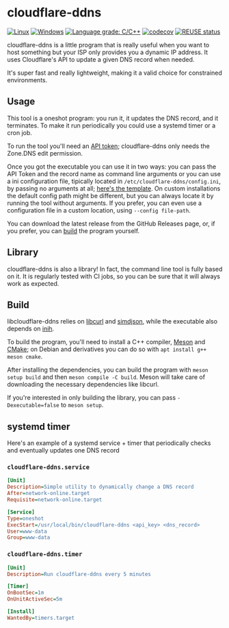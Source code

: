<!--
SPDX-FileCopyrightText: 2021 Andrea Pappacoda

SPDX-License-Identifier: AGPL-3.0-or-later
-->

# cloudflare-ddns

[![Linux](https://github.com/Tachi107/cloudflare-ddns/actions/workflows/linux.yaml/badge.svg)](https://github.com/Tachi107/cloudflare-ddns/actions/workflows/linux.yaml)
[![Windows](https://ci.appveyor.com/api/projects/status/xe5wo63pxht8pd6n?svg=true)](https://ci.appveyor.com/project/Tachi107/cloudflare-ddns)
[![Language grade: C/C++](https://img.shields.io/lgtm/grade/cpp/g/Tachi107/cloudflare-ddns.svg?logo=lgtm&logoWidth=18)](https://lgtm.com/projects/g/Tachi107/cloudflare-ddns/context:cpp)
[![codecov](https://codecov.io/gh/Tachi107/cloudflare-ddns/branch/main/graph/badge.svg?token=Y7NI126ZUQ)](https://codecov.io/gh/Tachi107/cloudflare-ddns)
[![REUSE status](https://api.reuse.software/badge/github.com/Tachi107/cloudflare-ddns)](https://api.reuse.software/info/github.com/Tachi107/cloudflare-ddns)

cloudflare-ddns is a little program that is really useful when you want to host something but your ISP only provides you a dynamic IP address. It uses Cloudflare's API to update a given DNS record when needed.

It's super fast and really lightweight, making it a valid choice for constrained environments.

## Usage

This tool is a oneshot program: you run it, it updates the DNS record, and it terminates. To make it run periodically you could use a systemd timer or a cron job.

To run the tool you'll need an [API token](https://dash.cloudflare.com/profile/api-tokens); cloudflare-ddns only needs the Zone.DNS edit permission.

Once you got the executable you can use it in two ways: you can pass the API Token and the record name as command line arguments or you can use a ini configuration file, tipically located in `/etc/cloudflare-ddns/config.ini`, by passing no arguments at all; [here's the template](exe/config.ini). On custom installations the default config path might be different, but you can always locate it by running the tool without arguments. If you prefer, you can even use a configuration file in a custom location, using `--config file-path`.

You can download the latest release from the GitHub Releases page, or, if you prefer, you can [build](#Build) the program yourself.

## Library

cloudflare-ddns is also a library! In fact, the command line tool is fully based on it. It is regularly tested with CI jobs, so you can be sure that it will always work as expected.

## Build

libcloudflare-ddns relies on [libcurl](https://curl.se) and [simdjson](https://simdjson.org), while the executable also depends on [inih](https://github.com/benhoyt/inih).

To build the program, you'll need to install a C++ compiler, [Meson](https://mesonbuild.com) and [CMake](https://cmake.org); on Debian and derivatives you can do so with `apt install g++ meson cmake`.

After installing the dependencies, you can build the program with `meson setup build` and then `meson compile -C build`. Meson will take care of downloading the necessary dependencies like libcurl.

If you're interested in only building the library, you can pass `-Dexecutable=false` to `meson setup`.

## systemd timer

Here's an example of a systemd service + timer that periodically checks and eventually updates one DNS record

### `cloudflare-ddns.service`

```ini
[Unit]
Description=Simple utility to dynamically change a DNS record
After=network-online.target
Requisite=network-online.target

[Service]
Type=oneshot
ExecStart=/usr/local/bin/cloudflare-ddns <api_key> <dns_record>
User=www-data
Group=www-data
```

### `cloudflare-ddns.timer`

```ini
[Unit]
Description=Run cloudflare-ddns every 5 minutes

[Timer]
OnBootSec=1m
OnUnitActiveSec=5m

[Install]
WantedBy=timers.target
```
